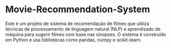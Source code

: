 # Movie-Recommendation-System
Este é um projeto de sistema de recomendação de filmes que utiliza técnicas de processamento de linguagem natural (NLP) e aprendizado de máquina para sugerir filmes com base nas sinopses. O sistema é construído em Python e usa bibliotecas como pandas, numpy e scikit-learn.

